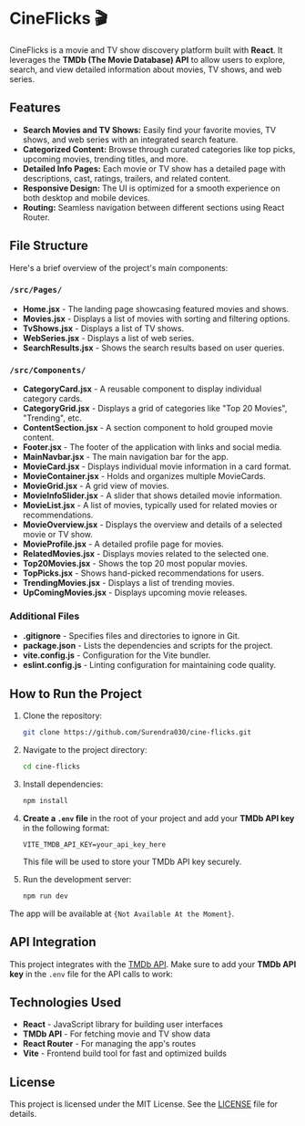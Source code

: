 # CineFlicks 🎬

CineFlicks is a movie and TV show discovery platform built with **React**. It leverages the **TMDb (The Movie Database) API** to allow users to explore, search, and view detailed information about movies, TV shows, and web series.

## Features

- **Search Movies and TV Shows:** Easily find your favorite movies, TV shows, and web series with an integrated search feature.
- **Categorized Content:** Browse through curated categories like top picks, upcoming movies, trending titles, and more.
- **Detailed Info Pages:** Each movie or TV show has a detailed page with descriptions, cast, ratings, trailers, and related content.
- **Responsive Design:** The UI is optimized for a smooth experience on both desktop and mobile devices.
- **Routing:** Seamless navigation between different sections using React Router.

## File Structure

Here's a brief overview of the project's main components:

### `/src/Pages/`
- **Home.jsx** - The landing page showcasing featured movies and shows.
- **Movies.jsx** - Displays a list of movies with sorting and filtering options.
- **TvShows.jsx** - Displays a list of TV shows.
- **WebSeries.jsx** - Displays a list of web series.
- **SearchResults.jsx** - Shows the search results based on user queries.

### `/src/Components/`
- **CategoryCard.jsx** - A reusable component to display individual category cards.
- **CategoryGrid.jsx** - Displays a grid of categories like "Top 20 Movies", "Trending", etc.
- **ContentSection.jsx** - A section component to hold grouped movie content.
- **Footer.jsx** - The footer of the application with links and social media.
- **MainNavbar.jsx** - The main navigation bar for the app.
- **MovieCard.jsx** - Displays individual movie information in a card format.
- **MovieContainer.jsx** - Holds and organizes multiple MovieCards.
- **MovieGrid.jsx** - A grid view of movies.
- **MovieInfoSlider.jsx** - A slider that shows detailed movie information.
- **MovieList.jsx** - A list of movies, typically used for related movies or recommendations.
- **MovieOverview.jsx** - Displays the overview and details of a selected movie or TV show.
- **MovieProfile.jsx** - A detailed profile page for movies.
- **RelatedMovies.jsx** - Displays movies related to the selected one.
- **Top20Movies.jsx** - Shows the top 20 most popular movies.
- **TopPicks.jsx** - Shows hand-picked recommendations for users.
- **TrendingMovies.jsx** - Displays a list of trending movies.
- **UpComingMovies.jsx** - Displays upcoming movie releases.

### Additional Files
- **.gitignore** - Specifies files and directories to ignore in Git.
- **package.json** - Lists the dependencies and scripts for the project.
- **vite.config.js** - Configuration for the Vite bundler.
- **eslint.config.js** - Linting configuration for maintaining code quality.

## How to Run the Project

1. Clone the repository:
    ```bash
    git clone https://github.com/Surendra030/cine-flicks.git
    ```
2. Navigate to the project directory:
    ```bash
    cd cine-flicks
    ```
3. Install dependencies:
    ```bash
    npm install
    ```

4. **Create a `.env` file** in the root of your project and add your **TMDb API key** in the following format:

    ```
    VITE_TMDB_API_KEY=your_api_key_here
    ```

    This file will be used to store your TMDb API key securely.

5. Run the development server:
    ```bash
    npm run dev
    ```

The app will be available at `{Not Available At the Moment}`.

## API Integration

This project integrates with the [TMDb API](https://www.themoviedb.org/documentation/api). Make sure to add your **TMDb API key** in the `.env` file for the API calls to work:


## Technologies Used

- **React** - JavaScript library for building user interfaces
- **TMDb API** - For fetching movie and TV show data
- **React Router** - For managing the app's routes
- **Vite** - Frontend build tool for fast and optimized builds

## License

This project is licensed under the MIT License. See the [LICENSE](LICENSE) file for details.

